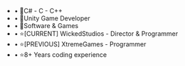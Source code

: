  -  • 📌C# - C - C++
 -  • 📌Unity Game Developer
 -  • 📌Software & Games
 -  • ⭐[CURRENT] WickedStudios - Director & Programmer
-   • ⭐[PREVIOUS] XtremeGames - Programmer
 -  • ⭐8+ Years coding experience
 







